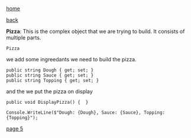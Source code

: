 [home](./page01.md)

[back](./page03.md)

**Pizza**: This is the complex object that we are trying to build. It consists of multiple parts.

```
Pizza
```

we add some ingreedants we need to build the pizza.

```
public string Dough { get; set; }
public string Sauce { get; set; }
public string Topping { get; set; }
```

and the we put the pizza on display

```
public void DisplayPizza() {  }
```

```
Console.WriteLine($"Dough: {Dough}, Sauce: {Sauce}, Topping: {Topping}");
```


[page 5](./page05.md)
